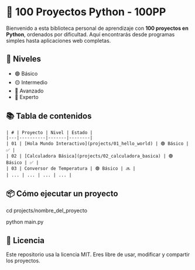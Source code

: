 # 🐍 100 Proyectos Python - 100PP

Bienvenido a esta biblioteca personal de aprendizaje con **100 proyectos en Python**, ordenados por dificultad. Aquí encontrarás desde programas simples hasta aplicaciones web completas.

## 🚦 Niveles

- 🟢 Básico
- 🟡 Intermedio
- 🔵 Avanzado
- 🔴 Experto

## 📚 Tabla de contenidos
```
| # | Proyecto | Nivel | Estado |
|---|----------|-------|--------|
| 01 | [Hola Mundo Interactivo](projects/01_hello_world) | 🟢 Básico | ✅ |
| 02 | [Calculadora Básica](projects/02_calculadora_basica) | 🟢 Básico | ✅ |
| 03 | Conversor de Temperatura | 🟢 Básico | 🔜 |
| ... | ... | ... | ... |
```
## 📦 Cómo ejecutar un proyecto
cd projects/nombre_del_proyecto

python main.py

## 📃 Licencia
Este repositorio usa la licencia MIT. Eres libre de usar, modificar y compartir los proyectos.